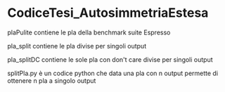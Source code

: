 # CodiceTesi_AutosimmetriaEstesa
 
plaPulite contiene le pla della benchmark suite Espresso 

pla_split contiene le pla divise per singoli output

pla_splitDC contiene le sole pla con don't care divise per singoli output

splitPla.py è un codice python che data una pla con n output permette di ottenere n pla a singolo output